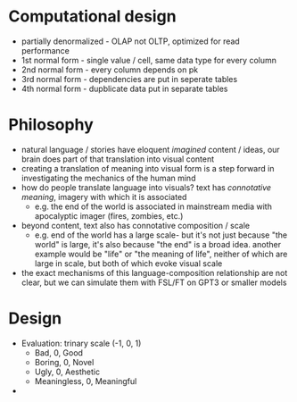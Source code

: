 # Computational design
- partially denormalized - OLAP not OLTP, optimized for read performance
- 1st normal form - single value / cell, same data type for every column
- 2nd normal form - every column depends on pk
- 3rd normal form - dependencies are put in seperate tables
- 4th normal form - dupblicate data put in separate tables


# Philosophy
- natural language / stories have eloquent *imagined* content / ideas, our brain does part of that translation into visual content
- creating a translation of meaning into visual form is a step forward in investigating the mechanics of the human mind
- how do people translate language into visuals? text has *connotative meaning*, imagery with which it is associated
  - e.g. the end of the world is associated in mainstream media with apocalyptic imager (fires, zombies, etc.)
- beyond content, text also has connotative composition / scale
  - e.g. end of the world has a large scale- but it's not just because "the world" is large, it's also because "the end" is a broad idea. another example would be "life" or "the meaning of life", neither of which are large in scale, but both of which evoke visual scale
- the exact mechanisms of this language-composition relationship are not clear, but we can simulate them with FSL/FT on GPT3 or smaller models


# Design

- Evaluation: trinary scale (-1, 0, 1)
  - Bad, 0, Good
  - Boring, 0, Novel
  - Ugly, 0, Aesthetic
  - Meaningless, 0, Meaningful
- 